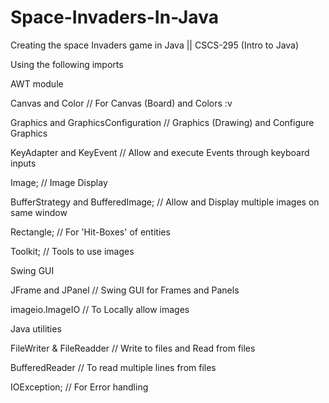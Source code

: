 # Space-Invaders-In-Java
Creating the space Invaders game in Java || CSCS-295 (Intro to Java)


Using the following imports

AWT module

Canvas and Color				            // For Canvas (Board) and Colors :v

Graphics and GraphicsConfiguration 	// Graphics (Drawing) and Configure Graphics 

KeyAdapter and KeyEvent             // Allow and execute Events through keyboard inputs

Image; 					                    // Image Display

BufferStrategy and BufferedImage; 	// Allow and Display multiple images on same window

Rectangle; 				                  // For 'Hit-Boxes' of entities

Toolkit;				                    // Tools to use images


Swing GUI

JFrame and JPanel                   // Swing GUI for Frames and Panels

imageio.ImageIO 	                  // To Locally allow images


Java utilities

FileWriter & FileReadder            // Write to files and Read from files

BufferedReader			                // To read multiple lines from files

IOException; 			                  // For Error handling
